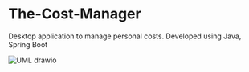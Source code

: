 # The-Cost-Manager
Desktop application to manage personal costs. Developed using Java, Spring Boot


![UML drawio](https://user-images.githubusercontent.com/77194094/187046258-d19a863a-a7bc-410a-89a9-1bbbf6e866c1.png)
